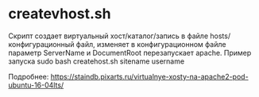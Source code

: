 # createvhost.sh
Скрипт создает виртуальный хост/каталог/запись в файле hosts/конфигурационный файл, изменяет в конфигурационном файле параметр ServerName и DocumentRoot перезапускает apache.
Пример запуска sudo bash createhost.sh sitename username

Подробнее: https://staindb.pixarts.ru/virtualnye-xosty-na-apache2-pod-ubuntu-16-04lts/
